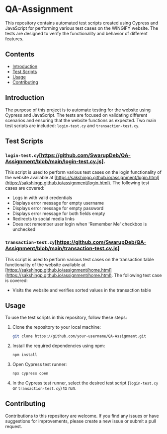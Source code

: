 # QA-Assignment

This repository contains automated test scripts created using Cypress and JavaScript for performing various test cases on the WINGIFY website. The tests are designed to verify the functionality and behavior of different features.

## Contents

- [Introduction](#introduction)
- [Test Scripts](#test-scripts)
- [Usage](#usage)
- [Contributing](#contributing)

## Introduction

The purpose of this project is to automate testing for the website using Cypress and JavaScript. The tests are focused on validating different scenarios and ensuring that the website functions as expected. Two main test scripts are included: `login-test.cy` and `transaction-test.cy`.

## Test Scripts

### `login-test.cy`[https://github.com/SwarupDeb/QA-Assignment/blob/main/login-test.cy.js].

This script is used to perform various test cases on the login functionality of the website available at [https://sakshingp.github.io/assignment/login.html](https://sakshingp.github.io/assignment/login.html). The following test cases are covered:

- Logs in with valid credentials
- Displays error message for empty username
- Displays error message for empty password
- Displays error message for both fields empty
- Redirects to social media links
- Does not remember user login when 'Remember Me' checkbox is unchecked

### `transaction-test.cy`[https://github.com/SwarupDeb/QA-Assignment/blob/main/transaction-test.cy.js]

This script is used to perform various test cases on the transaction table functionality of the website available at [https://sakshingp.github.io/assignment/home.html](https://sakshingp.github.io/assignment/home.html). The following test case is covered:

- Visits the website and verifies sorted values in the transaction table

## Usage

To use the test scripts in this repository, follow these steps:

1. Clone the repository to your local machine:

   ```bash
   git clone https://github.com/your-username/QA-Assignment.git
   ```

2. Install the required dependencies using npm:

   ```bash
   npm install
   ```

3. Open Cypress test runner:

   ```bash
   npx cypress open
   ```

4. In the Cypress test runner, select the desired test script (`login-test.cy` or `transaction-test.cy`) to run.

## Contributing

Contributions to this repository are welcome. If you find any issues or have suggestions for improvements, please create a new issue or submit a pull request.
